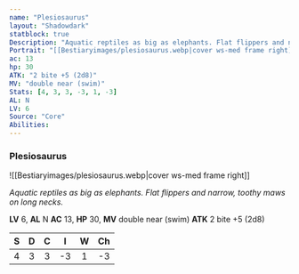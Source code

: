 ```yaml
---
name: "Plesiosaurus"
layout: "Shadowdark"
statblock: true
Description: "Aquatic reptiles as big as elephants. Flat flippers and narrow, toothy maws on long necks."
Portrait: "[[Bestiaryimages/plesiosaurus.webp|cover ws-med frame right]]"
ac: 13
hp: 30
ATK: "2 bite +5 (2d8)"
MV: "double near (swim)"
Stats: [4, 3, 3, -3, 1, -3]
AL: N
LV: 6
Source: "Core"
Abilities:
---
```


### Plesiosaurus

![[Bestiaryimages/plesiosaurus.webp|cover ws-med frame right]]

_Aquatic reptiles as big as elephants. Flat flippers and narrow, toothy maws on long necks._

**LV** 6, **AL** N
**AC** 13, **HP** 30, **MV** double near (swim)
**ATK** 2 bite +5 (2d8)

|  S  |  D  |  C  |  I  |  W  |  Ch  |
|:---:|:---:|:---:|:---:|:---:|:----:|
| 4 | 3 | 3 | -3 | 1 | -3 |

